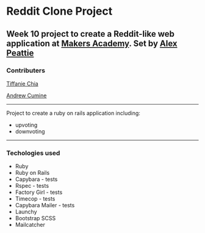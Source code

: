 # Reddit Clone Project

## Week 10 project to create a Reddit-like web application at [Makers Academy](http://www.makersacademy.com). Set by [Alex Peattie](https://github.com/alexpeattie)

### Contributers

[Tiffanie Chia](https://github.com/tiffaniechia)

[Andrew Cumine](https://github.com/ajcumine)

---

Project to create a ruby on rails application including:

* upvoting
* downvoting

---

### Techologies used

* Ruby
* Ruby on Rails
* Capybara - tests
* Rspec - tests
* Factory Girl - tests
* Timecop - tests
* Capybara Mailer - tests
* Launchy
* Bootstrap SCSS
* Mailcatcher